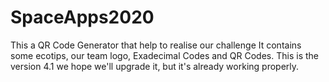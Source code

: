 # SpaceApps2020
This a QR Code Generator that help to realise our challenge
It contains some ecotips, our team logo, Exadecimal Codes and QR Codes.
This is the version 4.1 we hope we'll upgrade it, but it's already working properly.
